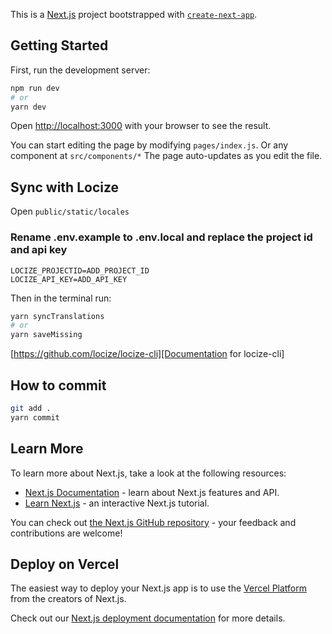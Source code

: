 This is a [Next.js](https://nextjs.org/) project bootstrapped with [`create-next-app`](https://github.com/vercel/next.js/tree/canary/packages/create-next-app).

## Getting Started

First, run the development server:

```bash
npm run dev
# or
yarn dev
```

Open [http://localhost:3000](http://localhost:3000) with your browser to see the result.

You can start editing the page by modifying `pages/index.js`. Or any component at `src/components/*` The page auto-updates as you edit the file.

## Sync with Locize

Open `public/static/locales`

### Rename .env.example to .env.local and replace the project id and api key
```
LOCIZE_PROJECTID=ADD_PROJECT_ID
LOCIZE_API_KEY=ADD_API_KEY
```

Then in the terminal run: 
```bash
yarn syncTranslations
# or
yarn saveMissing
```
[https://github.com/locize/locize-cli][Documentation for locize-cli]

## How to commit

```bash
git add .
yarn commit
```

## Learn More

To learn more about Next.js, take a look at the following resources:

- [Next.js Documentation](https://nextjs.org/docs) - learn about Next.js features and API.
- [Learn Next.js](https://nextjs.org/learn) - an interactive Next.js tutorial.

You can check out [the Next.js GitHub repository](https://github.com/vercel/next.js/) - your feedback and contributions are welcome!

## Deploy on Vercel

The easiest way to deploy your Next.js app is to use the [Vercel Platform](https://vercel.com/import?utm_medium=default-template&filter=next.js&utm_source=create-next-app&utm_campaign=create-next-app-readme) from the creators of Next.js.

Check out our [Next.js deployment documentation](https://nextjs.org/docs/deployment) for more details.
